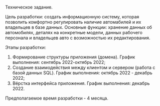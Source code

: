 Техническое задание.

Цель разработки: создать информационную систему, которая позволить комфортно регулировать наличие автомабилей и их владельцев в базе данных.
Основные функции: хранение данных об автомобилях, деталях на конкретные модели, данных рабочего персонала и владельцев авто с возможностью их редактирования.

Этапы разработки:
  1. Формирование структуры приложения (домена). График выполнения: сентябрь 2022-октябрь 2022;
  2. Создание взаимодействия между клиентом и сервером (работа с базой данных SQL). График выполнения: октябрь 2022 - декабрь 2022;
  3. Вёрстка интерфейса приложения. График выполнения: декабрь 2022.

Предполагаемое время разработки - 4 месяца.
